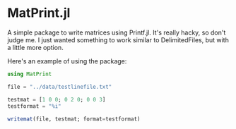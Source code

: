 # MatPrint.jl
A simple package to write matrices using Printf.jl. It's really hacky, so don't judge me. I just wanted something to work similar to DelimitedFiles, but with a little more option.


Here's an example of using the package: 

```julia
using MatPrint

file = "../data/testlinefile.txt"

testmat = [1 0 0; 0 2 0; 0 0 3]
testformat = "%i"
        
writemat(file, testmat; format=testformat)
```
